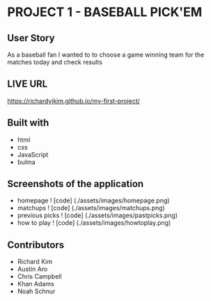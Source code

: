 # PROJECT 1 - BASEBALL PICK'EM

## User Story

As a baseball fan I wanted to to choose a game winning team for the matches today and check results

## LIVE URL

https://richardyjkim.github.io/my-first-project/

## Built with 
* html
* css
* JavaScript
* bulma

## Screenshots of  the application

* homepage
! [code] (./assets/images/homepage.png)
* matchups
! [code] (./assets/images/matchups.png)
* previous picks
! [code] (./assets/images/pastpicks.png)
* how to play
! [code] (./assets/images/howtoplay.png)



## Contributors

* Richard Kim
* Austin Aro
* Chris Campbell
* Khan Adams
* Noah Schnur